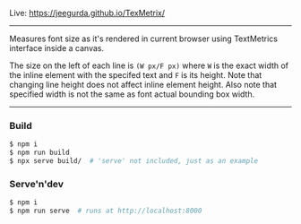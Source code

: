 Live: https://jeegurda.github.io/TexMetrix/

---

Measures font size as it's rendered in current browser using TextMetrics interface inside a canvas.

The size on the left of each line is `(W px/F px)` where `W` is the exact width of the inline element with the specifed text and `F` is its height. Note that changing line height does not affect inline element height. Also note that specified width is not the same as font actual bounding box width.

---

### Build

```bash
$ npm i
$ npm run build
$ npx serve build/  # 'serve' not included, just as an example
```

### Serve'n'dev

```bash
$ npm i
$ npm run serve  # runs at http://localhost:8000
```
